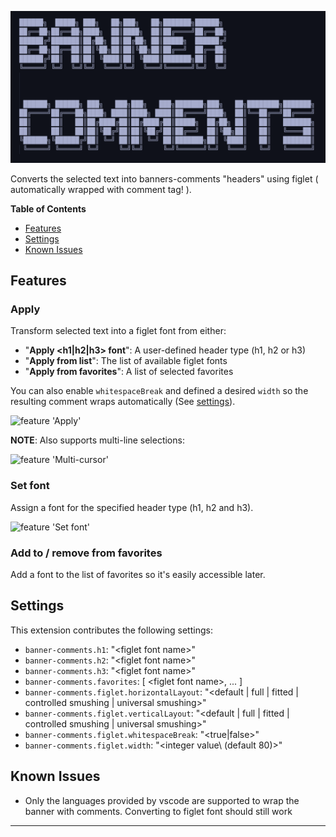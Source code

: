 ![header](images/header.png)

Converts the selected text into banners-comments "headers" using figlet ( automatically wrapped with comment tag! ).

**Table of Contents**

- [Features](#features)
- [Settings](#settings)
- [Known Issues](#known-issues)

## Features

### Apply

Transform selected text into a figlet font from either:
- "**Apply <h1|h2|h3> font**": A user-defined header type (h1, h2 or h3)
- "**Apply from list**": The list of available figlet fonts
- "**Apply from favorites**": A list of selected favorites

You can also enable `whitespaceBreak` and defined a desired `width` so the resulting comment wraps automatically (See [settings](#settings)).

![feature 'Apply'](images/banner-comments-apply.gif)

**NOTE**: Also supports multi-line selections:

![feature 'Multi-cursor'](images/banner-comments-multi-line.gif)

### Set font

Assign a font for the specified header type (h1, h2 and h3).

![feature 'Set font'](images/banner-comments-set-font.gif)

### Add to / remove from favorites

Add a font to the list of favorites so it's easily accessible later.

## Settings

This extension contributes the following settings:

* `banner-comments.h1`: "\<figlet font name\>"
* `banner-comments.h2`: "\<figlet font name\>"
* `banner-comments.h3`: "\<figlet font name\>"
* `banner-comments.favorites`: [ \<figlet font name\>, ... ]
* `banner-comments.figlet.horizontalLayout`: "\<default | full | fitted | controlled smushing | universal smushing\>"
* `banner-comments.figlet.verticalLayout`: "\<default | full | fitted | controlled smushing | universal smushing\>"
* `banner-comments.figlet.whitespaceBreak`: "\<true|false\>"
* `banner-comments.figlet.width`: "\<integer value\ (default 80)>"

## Known Issues

- Only the languages provided by vscode are supported to wrap the banner with comments. Converting to figlet font should still work

-----------------------------------------------------------------------------------------------------------